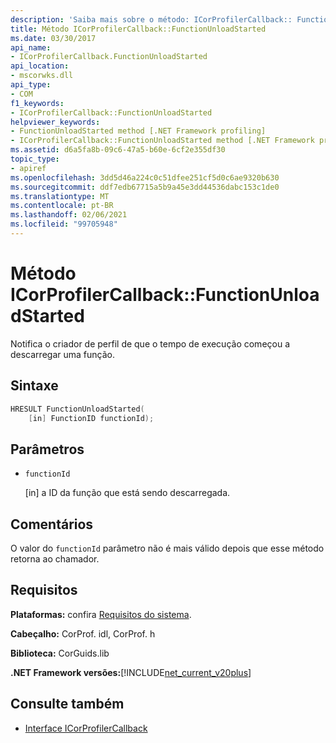 ```yaml
---
description: 'Saiba mais sobre o método: ICorProfilerCallback:: FunctionUnloadStarted'
title: Método ICorProfilerCallback::FunctionUnloadStarted
ms.date: 03/30/2017
api_name:
- ICorProfilerCallback.FunctionUnloadStarted
api_location:
- mscorwks.dll
api_type:
- COM
f1_keywords:
- ICorProfilerCallback::FunctionUnloadStarted
helpviewer_keywords:
- FunctionUnloadStarted method [.NET Framework profiling]
- ICorProfilerCallback::FunctionUnloadStarted method [.NET Framework profiling]
ms.assetid: d6a5fa8b-09c6-47a5-b60e-6cf2e355df30
topic_type:
- apiref
ms.openlocfilehash: 3dd5d46a224c0c51dfee251cf5d0c6ae9320b630
ms.sourcegitcommit: ddf7edb67715a5b9a45e3dd44536dabc153c1de0
ms.translationtype: MT
ms.contentlocale: pt-BR
ms.lasthandoff: 02/06/2021
ms.locfileid: "99705948"
---
```

# <a name="icorprofilercallbackfunctionunloadstarted-method"></a>Método ICorProfilerCallback::FunctionUnloadStarted

Notifica o criador de perfil de que o tempo de execução começou a descarregar uma função.  
  
## <a name="syntax"></a>Sintaxe  
  
```cpp  
HRESULT FunctionUnloadStarted(  
    [in] FunctionID functionId);
```  
  
## <a name="parameters"></a>Parâmetros

- `functionId`

  \[in] a ID da função que está sendo descarregada.

## <a name="remarks"></a>Comentários  

 O valor do `functionId` parâmetro não é mais válido depois que esse método retorna ao chamador.  
  
## <a name="requirements"></a>Requisitos  

 **Plataformas:** confira [Requisitos do sistema](../../get-started/system-requirements.md).  
  
 **Cabeçalho:** CorProf. idl, CorProf. h  
  
 **Biblioteca:** CorGuids.lib  
  
 **.NET Framework versões:**[!INCLUDE[net_current_v20plus](../../../../includes/net-current-v20plus-md.md)]  
  
## <a name="see-also"></a>Consulte também

- [Interface ICorProfilerCallback](icorprofilercallback-interface.md)
